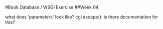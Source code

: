 #Book Database / WSGI Exercise
##Week 04

what does 'parameters' look like?
cgi escape(): is there documentation for this?